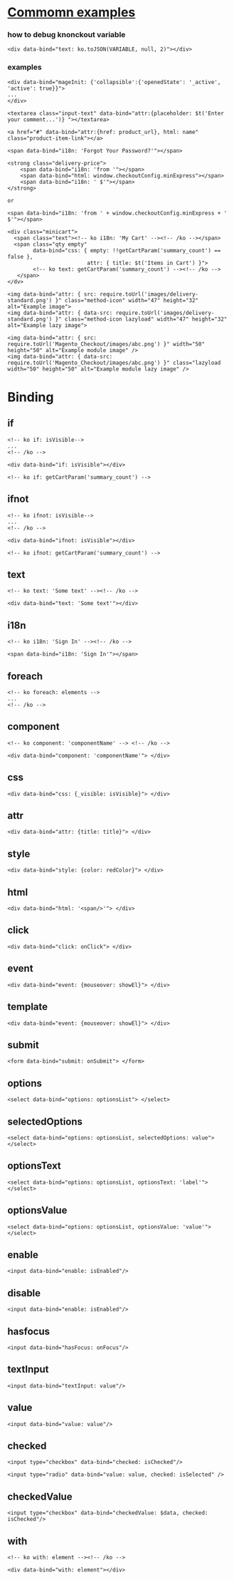 # [Commomn examples](https://developer.adobe.com/commerce/frontend-core/ui-components/concepts/binding-syntax)

### how to debug knonckout variable
```
<div data-bind="text: ko.toJSON(VARIABLE, null, 2)"></div>
```
### examples
```
<div data-bind="mageInit: {'collapsible':{'openedState': '_active', 'active': true}}">
...
</div>
```
```
<textarea class="input-text" data-bind="attr:{placeholder: $t('Enter your comment...')} "></textarea>
```
```
<a href="#" data-bind="attr:{href: product_url}, html: name" class="product-item-link"></a>
```
```
<span data-bind="i18n: 'Forgot Your Password?'"></span>
```
```
<strong class="delivery-price">
    <span data-bind="i18n: 'from '"></span>
    <span data-bind="html: window.checkoutConfig.minExpress"></span>
    <span data-bind="i18n: ' $'"></span>
</strong>

or

<span data-bind="i18n: 'from ' + window.checkoutConfig.minExpress + ' $'"></span>
```
```
<div class="minicart">
  <span class="text"><!-- ko i18n: 'My Cart' --><!-- /ko --></span>
  <span class="qty empty"
        data-bind="css: { empty: !!getCartParam('summary_count') == false },
                         attr: { title: $t('Items in Cart') }">
        <!-- ko text: getCartParam('summary_count') --><!-- /ko -->
   </span>
</dv>
```
```
<img data-bind="attr: { src: require.toUrl('images/delivery-standard.png') }" class="method-icon" width="47" height="32" alt="Example image">
<img data-bind="attr: { data-src: require.toUrl('images/delivery-standard.png') }" class="method-icon lazyload" width="47" height="32" alt="Example lazy image">

<img data-bind="attr: { src: require.toUrl('Magento_Checkout/images/abc.png') }" width="50" height="50" alt="Example module image" />
<img data-bind="attr: { data-src: require.toUrl('Magento_Checkout/images/abc.png') }" class="lazyload width="50" height="50" alt="Example module lazy image" />
```



# Binding
## if
```
<!-- ko if: isVisible-->
...
<!-- /ko -->
```
```
<div data-bind="if: isVisible"></div>
```
```
<!-- ko if: getCartParam('summary_count') -->
```

## ifnot
```
<!-- ko ifnot: isVisible-->
...
<!-- /ko -->
```
```
<div data-bind="ifnot: isVisible"></div>
```
```
<!-- ko ifnot: getCartParam('summary_count') -->
```

## text
```
<!-- ko text: 'Some text' --><!-- /ko -->
```
```
<div data-bind="text: 'Some text'"></div>
```

## i18n
```
<!-- ko i18n: 'Sign In' --><!-- /ko -->
```
```
<span data-bind="i18n: 'Sign In'"></span>
```

## foreach
```
<!-- ko foreach: elements -->
...
<!-- /ko -->
```

## component
```
<!-- ko component: 'componentName' --> <!-- /ko -->
```
```
<div data-bind="component: 'componentName'"> </div>
```

## css
```
<div data-bind="css: {_visible: isVisible}"> </div>
```

## attr
```
<div data-bind="attr: {title: title}"> </div>
```

## style
```
<div data-bind="style: {color: redColor}"> </div>
```

## html
```
<div data-bind="html: '<span/>'"> </div>
```

## click
```
<div data-bind="click: onClick"> </div>
```

## event
```
<div data-bind="event: {mouseover: showEl}"> </div>
```

## template
```
<div data-bind="event: {mouseover: showEl}"> </div>
```

## submit
```
<form data-bind="submit: onSubmit"> </form>
```

## options
```
<select data-bind="options: optionsList"> </select>
```

## selectedOptions
```
<select data-bind="options: optionsList, selectedOptions: value"> </select>
```

## optionsText
```
<select data-bind="options: optionsList, optionsText: 'label'"> </select>
```

## optionsValue
```
<select data-bind="options: optionsList, optionsValue: 'value'"> </select>
```

## enable
```
<input data-bind="enable: isEnabled"/>
```

## disable
```
<input data-bind="enable: isEnabled"/>
```

## hasfocus
```
<input data-bind="hasFocus: onFocus"/>
```

## textInput
```
<input data-bind="textInput: value"/>
```

## value
```
<input data-bind="value: value"/>
```

## checked
```
<input type="checkbox" data-bind="checked: isChecked"/>
```
```
<input type="radio" data-bind="value: value, checked: isSelected" />
```

## checkedValue
```
<input type="checkbox" data-bind="checkedValue: $data, checked: isChecked"/>
```

## with
```
<!-- ko with: element --><!-- /ko -->
```
```
<div data-bind="with: element"></div>
```
